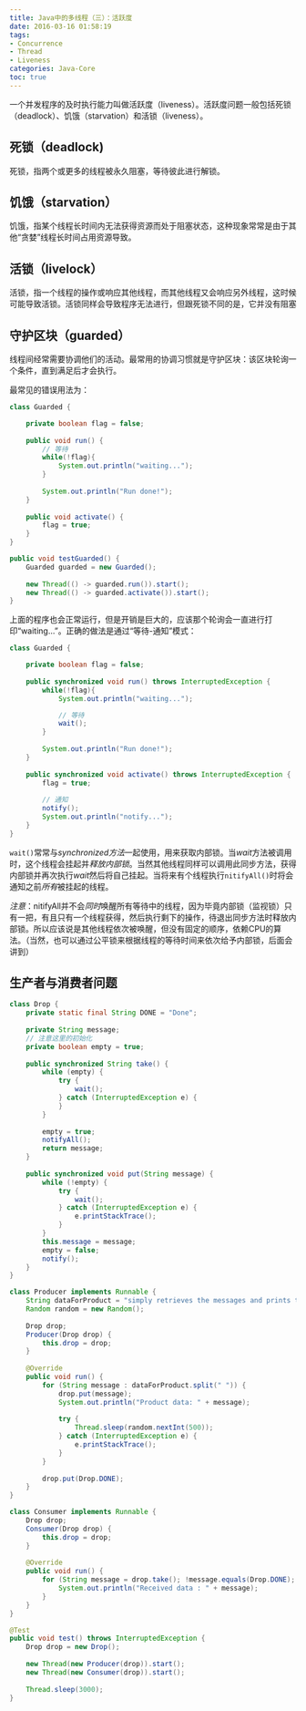 ```yaml
---
title: Java中的多线程（三）：活跃度
date: 2016-03-16 01:58:19
tags: 
- Concurrence
- Thread
- Liveness
categories: Java-Core
toc: true
---
```


一个并发程序的及时执行能力叫做活跃度（liveness）。活跃度问题一般包括死锁（deadlock）、饥饿（starvation）和活锁（liveness）。

<!-- more -->

## 死锁（deadlock)
死锁，指两个或更多的线程被永久阻塞，等待彼此进行解锁。

## 饥饿（starvation）
饥饿，指某个线程长时间内无法获得资源而处于阻塞状态，这种现象常常是由于其他“贪婪”线程长时间占用资源导致。

## 活锁（livelock）
活锁，指一个线程的操作或响应其他线程，而其他线程又会响应另外线程，这时候可能导致活锁。活锁同样会导致程序无法进行，但跟死锁不同的是，它并没有阻塞

## 守护区块（guarded）
线程间经常需要协调他们的活动。最常用的协调习惯就是守护区块：该区块轮询一个条件，直到满足后才会执行。

最常见的错误用法为：
``` java
class Guarded {

    private boolean flag = false;
    
    public void run() {
        // 等待
        while(!flag){
            System.out.println("waiting...");
        }
        
        System.out.println("Run done!");
    }
    
    public void activate() {
        flag = true;
    }
}

public void testGuarded() {
    Guarded guarded = new Guarded();
    
    new Thread(() -> guarded.run()).start();
    new Thread(() -> guarded.activate()).start();
}
```
上面的程序也会正常运行，但是开销是巨大的，应该那个轮询会一直进行打印“waiting...”。正确的做法是通过“等待-通知”模式：
``` java
class Guarded {

    private boolean flag = false;
    
    public synchronized void run() throws InterruptedException {
        while(!flag){
            System.out.println("waiting...");

            // 等待
            wait();
        }
        
        System.out.println("Run done!");
    }
    
    public synchronized void activate() throws InterruptedException {
        flag = true;
        
        // 通知
        notify();
        System.out.println("notify...");
    }
}
```
`wait()`常常与*synchronized方法*一起使用，用来获取内部锁。当*wait*方法被调用时，这个线程会挂起并*释放内部锁*。当然其他线程同样可以调用此同步方法，获得内部锁并再次执行*wait*然后将自己挂起。当将来有个线程执行`nitifyAll()`时将会通知之前*所有*被挂起的线程。

*注意*：nitifyAll并不会*同时*唤醒所有等待中的线程，因为毕竟内部锁（监视锁）只有一把，有且只有一个线程获得，然后执行剩下的操作，待退出同步方法时释放内部锁。所以应该说是其他线程依次被唤醒，但没有固定的顺序，依赖CPU的算法。（当然，也可以通过公平锁来根据线程的等待时间来依次给予内部锁，后面会讲到）

## 生产者与消费者问题
``` java
class Drop {
    private static final String DONE = "Done";
    
    private String message;
    // 注意这里的初始化
    private boolean empty = true;
    
    public synchronized String take() {
        while (empty) {
            try {
                wait();
            } catch (InterruptedException e) {
            }
        }
        
        empty = true;
        notifyAll();
        return message;
    }
    
    public synchronized void put(String message) {
        while (!empty) {
            try {
                wait();
            } catch (InterruptedException e) {
                e.printStackTrace();
            }
        }
        this.message = message;
        empty = false;
        notify();
    }
}

class Producer implements Runnable {
    String dataForProduct = "simply retrieves the messages and prints them out";
    Random random = new Random();
    
    Drop drop;
    Producer(Drop drop) {
        this.drop = drop;
    }
    
    @Override
    public void run() {
        for (String message : dataForProduct.split(" ")) {
            drop.put(message);
            System.out.println("Product data: " + message);
            
            try {
                Thread.sleep(random.nextInt(500));
            } catch (InterruptedException e) {
                e.printStackTrace();
            }
        }
        
        drop.put(Drop.DONE);
    }
}

class Consumer implements Runnable {
    Drop drop;
    Consumer(Drop drop) {
        this.drop = drop;
    }
    
    @Override
    public void run() {
        for (String message = drop.take(); !message.equals(Drop.DONE); message = drop.take()) {
            System.out.println("Received data : " + message);
        }
    }
}

@Test
public void test() throws InterruptedException {
    Drop drop = new Drop();
    
    new Thread(new Producer(drop)).start();
    new Thread(new Consumer(drop)).start();
    
    Thread.sleep(3000);
}
```



